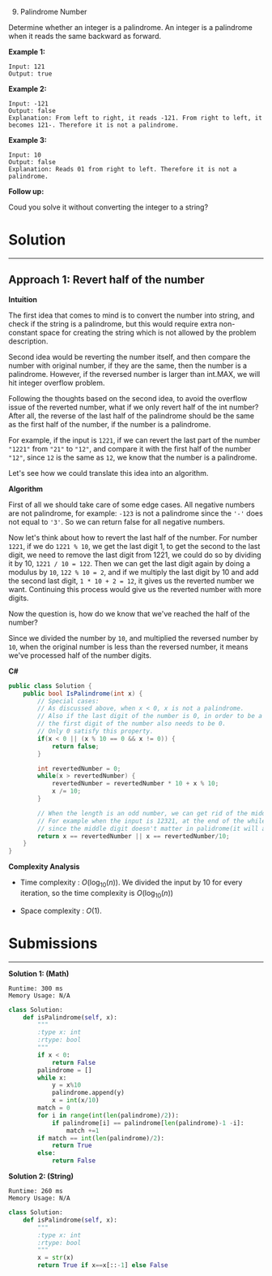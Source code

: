 9. Palindrome Number

Determine whether an integer is a palindrome. An integer is a palindrome when it reads the same backward as forward.

**Example 1:**
```
Input: 121
Output: true
```

**Example 2:**
```
Input: -121
Output: false
Explanation: From left to right, it reads -121. From right to left, it becomes 121-. Therefore it is not a palindrome.
```

**Example 3:**
```
Input: 10
Output: false
Explanation: Reads 01 from right to left. Therefore it is not a palindrome.
```

**Follow up:**

Coud you solve it without converting the integer to a string?

# Solution
---
## Approach 1: Revert half of the number
**Intuition**

The first idea that comes to mind is to convert the number into string, and check if the string is a palindrome, but this would require extra non-constant space for creating the string which is not allowed by the problem description.

Second idea would be reverting the number itself, and then compare the number with original number, if they are the same, then the number is a palindrome. However, if the reversed number is larger than $\text{int.MAX}$, we will hit integer overflow problem.

Following the thoughts based on the second idea, to avoid the overflow issue of the reverted number, what if we only revert half of the $\text{int}$ number? After all, the reverse of the last half of the palindrome should be the same as the first half of the number, if the number is a palindrome.

For example, if the input is `1221`, if we can revert the last part of the number `"1221"` from `"21"` to `"12"`, and compare it with the first half of the number `"12"`, since `12` is the same as `12`, we know that the number is a palindrome.

Let's see how we could translate this idea into an algorithm.

**Algorithm**

First of all we should take care of some edge cases. All negative numbers are not palindrome, for example: `-123` is not a palindrome since the `'-'` does not equal to `'3'`. So we can return false for all negative numbers.

Now let's think about how to revert the last half of the number. For number `1221`, if we do `1221 % 10`, we get the last digit 1, to get the second to the last digit, we need to remove the last digit from 1221, we could do so by dividing it by 10, `1221 / 10 = 122`. Then we can get the last digit again by doing a modulus by `10`, `122 % 10 = 2`, and if we multiply the last digit by 10 and add the second last digit, `1 * 10 + 2 = 12`, it gives us the reverted number we want. Continuing this process would give us the reverted number with more digits.

Now the question is, how do we know that we've reached the half of the number?

Since we divided the number by `10`, and multiplied the reversed number by `10`, when the original number is less than the reversed number, it means we've processed half of the number digits.

**C#**
```c#
public class Solution {
    public bool IsPalindrome(int x) {
        // Special cases:
        // As discussed above, when x < 0, x is not a palindrome.
        // Also if the last digit of the number is 0, in order to be a palindrome,
        // the first digit of the number also needs to be 0.
        // Only 0 satisfy this property.
        if(x < 0 || (x % 10 == 0 && x != 0)) {
            return false;
        }

        int revertedNumber = 0;
        while(x > revertedNumber) {
            revertedNumber = revertedNumber * 10 + x % 10;
            x /= 10;
        }

        // When the length is an odd number, we can get rid of the middle digit by revertedNumber/10
        // For example when the input is 12321, at the end of the while loop we get x = 12, revertedNumber = 123,
        // since the middle digit doesn't matter in palidrome(it will always equal to itself), we can simply get rid of it.
        return x == revertedNumber || x == revertedNumber/10;
    }
}
```

**Complexity Analysis**

* Time complexity : $O(\log_{10}(n))$. We divided the input by 10 for every iteration, so the time complexity is $O(\log_{10}(n))$

* Space complexity : $O(1)$.

# Submissions
---
**Solution 1: (Math)**
```
Runtime: 300 ms
Memory Usage: N/A
```
```python
class Solution:
    def isPalindrome(self, x):
        """
        :type x: int
        :rtype: bool
        """
        if x < 0:
            return False
        palindrome = []
        while x:
            y = x%10
            palindrome.append(y)
            x = int(x/10)
        match = 0
        for i in range(int(len(palindrome)/2)):
            if palindrome[i] == palindrome[len(palindrome)-1 -i]:
                match +=1
        if match == int(len(palindrome)/2):
            return True
        else:
            return False
```

**Solution 2: (String)**
```
Runtime: 260 ms
Memory Usage: N/A
```
```python
class Solution:
    def isPalindrome(self, x):
        """
        :type x: int
        :rtype: bool
        """
        x = str(x)
        return True if x==x[::-1] else False
```